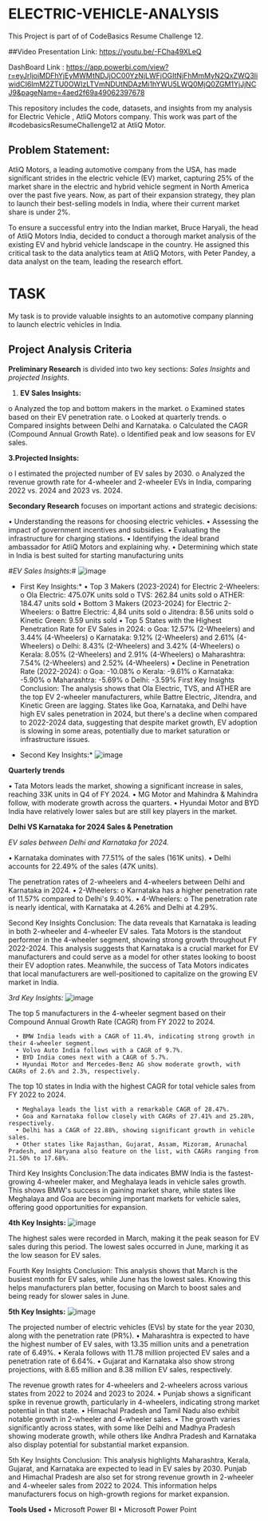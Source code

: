 # ELECTRIC-VEHICLE-ANALYSIS
This Project is part of of CodeBasics Resume Challenge 12.

##Video Presentation Link: https://youtu.be/-FCha49XLeQ

DashBoard Link : https://app.powerbi.com/view?r=eyJrIjoiMDFhYjEyMWMtNDJjOC00YzNjLWFjOGItNjFhMmMyN2QxZWQ3IiwidCI6ImM2ZTU0OWIzLTVmNDUtNDAzMi1hYWU5LWQ0MjQ0ZGM1YjJjNCJ9&pageName=4aed2f69a49062397678


This repository includes the code, datasets, and insights from my analysis for Electric Vehicle , AtliQ Motors company. This work was part of the #codebasicsResumeChallenge12 at AtliQ Motor.

## Problem Statement:

AtliQ Motors, a leading automotive company from the USA, has made significant strides in the electric vehicle (EV) market, capturing 25% of the market share in the electric and hybrid vehicle segment in North America over the past five years. Now, as part of their expansion strategy, they plan to launch their best-selling models in India, where their current market share is under 2%.

To ensure a successful entry into the Indian market, Bruce Haryali, the head of AtliQ Motors India, decided to conduct a thorough market analysis of the existing EV and hybrid vehicle landscape in the country. He assigned this critical task to the data analytics team at AtliQ Motors, with Peter Pandey, a data analyst on the team, leading the research effort.

# TASK 
My task is to provide valuable insights to an automotive company planning to launch electric vehicles in India.

## Project Analysis Criteria

**Preliminary Research** is divided into two key sections: *Sales Insights* and *projected Insights*.
1.	**EV Sales Insights:**
   
o	Analyzed the top and bottom makers in the market.
o	Examined states based on their EV penetration rate.
o	Looked at quarterly trends.
o	Compared insights between Delhi and Karnataka.
o	Calculated the CAGR (Compound Annual Growth Rate).
o	Identified peak and low seasons for EV sales.

**3.Projected Insights:**
   
   o	I estimated the projected number of EV sales by 2030.
   o	Analyzed the revenue growth rate for 4-wheeler and 2-wheeler EVs in India, comparing 2022 vs. 2024 and 2023 vs. 2024.

**Secondary Research** focuses on important actions and strategic decisions:

•	Understanding the reasons for choosing electric vehicles.
•	Assessing the impact of government incentives and subsidies.
•	Evaluating the infrastructure for charging stations.
•	Identifying the ideal brand ambassador for AtliQ Motors and explaining why.
•	Determining which state in India is best suited for starting manufacturing units

#*EV Sales Insights:*#
![image](https://github.com/user-attachments/assets/3c3f670f-5ad7-4bd5-bee8-bf9db02a6f57)

 * First Key Insights:*
   •	Top 3 Makers (2023-2024) for Electric 2-Wheelers:
          o	Ola Electric: 475.07K units sold
          o	TVS: 262.84 units sold
          o	ATHER: 184.47 units sold
•	Bottom 3 Makers (2023-2024) for Electric 2-Wheelers:
          o	Battre Electric: 4,84 units sold
          o	Jitendra: 8.56 units sold
          o	Kinetic Green: 9.59 units sold
•	Top 5 States with the Highest Penetration Rate for EV Sales in 2024:
          o	Goa: 12.57% (2-Wheelers) and 3.44% (4-Wheelers)
          o	Karnataka: 9.12% (2-Wheelers) and 2.61% (4-Wheelers)
          o	Delhi: 8.43% (2-Wheelers) and 3.42% (4-Wheelers)
          o	Kerala: 8.05% (2-Wheelers) and 2.91% (4-Wheelers)
          o	Maharashtra: 7.54% (2-Wheelers) and 2.52% (4-Wheelers)
•	Decline in Penetration Rate (2022-2024):
          o	Goa: -10.08%
          o	Kerala: -9.61%
          o	Karnataka: -5.90%
          o	Maharashtra: -5.69%
          o	Delhi: -3.59%
First Key Insights Conclusion:
The analysis shows that Ola Electric, TVS, and ATHER are the top EV 2-wheeler manufacturers, while Battre Electric, Jitendra, and Kinetic Green are lagging. States like Goa, Karnataka, and Delhi have high EV sales penetration in 2024, but there's a decline when compared to 2022-2024 data, suggesting that despite market growth, EV adoption is slowing in some areas, potentially due to market saturation or infrastructure issues.

* Second Key Insights:*
![image](https://github.com/user-attachments/assets/e9a6209f-f863-4aa5-ad76-3349492b8e0e)

**Quarterly trends**

•	Tata Motors leads the market, showing a significant increase in sales, reaching 33K units in Q4 of FY 2024.
•	MG Motor and Mahindra & Mahindra follow, with moderate growth across the quarters.
•	Hyundai Motor and BYD India have relatively lower sales but are still key players in the market.

**Delhi VS Karnataka for 2024 Sales & Penetration**

*EV sales between Delhi and Karnataka for 2024.*

•	Karnataka dominates with 77.51% of the sales (161K units).
•	Delhi accounts for 22.49% of the sales (47K units).

The penetration rates of 2-wheelers and 4-wheelers between Delhi and Karnataka in 2024.
•	2-Wheelers:
    o	Karnataka has a higher penetration rate of 11.57% compared to Delhi's 9.40%.
•	4-Wheelers:
    o	The penetration rate is nearly identical, with Karnataka at 4.26% and Delhi at 4.29%.

Second Key Insights Conclusion: The data reveals that Karnataka is leading in both 2-wheeler and 4-wheeler EV sales. Tata Motors is the standout performer in the 4-wheeler segment, showing strong growth throughout FY 2022-2024. This analysis suggests that Karnataka is a crucial market for EV manufacturers and could serve as a model for other states looking to boost their EV adoption rates. Meanwhile, the success of Tata Motors indicates that local manufacturers are well-positioned to capitalize on the growing EV market in India.

 *3rd Key Insights:*
 ![image](https://github.com/user-attachments/assets/624c5c58-1650-408d-90f2-498cb348bb54)

 The top 5 manufacturers in the 4-wheeler segment based on their Compound Annual Growth Rate (CAGR) from FY 2022 to 2024.
 
      •	BMW India leads with a CAGR of 11.4%, indicating strong growth in their 4-wheeler segment.
      •	Volvo Auto India follows with a CAGR of 9.7%.
      •	BYD India comes next with a CAGR of 5.7%.
      •	Hyundai Motor and Mercedes-Benz AG show moderate growth, with CAGRs of 2.6% and 2.3%, respectively.

The top 10 states in India with the highest CAGR for total vehicle sales from FY 2022 to 2024.

      •	Meghalaya leads the list with a remarkable CAGR of 28.47%.
      •	Goa and Karnataka follow closely with CAGRs of 27.41% and 25.28%, respectively.
      •	Delhi has a CAGR of 22.88%, showing significant growth in vehicle sales.
      •	Other states like Rajasthan, Gujarat, Assam, Mizoram, Arunachal Pradesh, and Haryana also feature on the list, with CAGRs ranging from 21.50% to 17.68%.

Third Key Insights Conclusion:The data indicates BMW India is the fastest-growing 4-wheeler maker, and Meghalaya leads in vehicle sales growth. This shows BMW's success in gaining market share, while states like Meghalaya and Goa are becoming important markets for vehicle sales, offering good opportunities for expansion.

**4th Key Insights:**
![image](https://github.com/user-attachments/assets/609f0f44-a7f9-453f-a059-7f4cc9e209e3)

The highest sales were recorded in March, making it the peak season for EV sales during this period.
The lowest sales occurred in June, marking it as the low season for EV sales.

Fourth Key Insights Conclusion: This analysis shows that March is the busiest month for EV sales, while June has the lowest sales. Knowing this helps manufacturers plan better, focusing on March to boost sales and being ready for slower sales in June.

**5th Key Insights:**
![image](https://github.com/user-attachments/assets/ba67028b-07b1-48e0-841b-86bb17078011)

The projected number of electric vehicles (EVs) by state for the year 2030, along with the penetration rate (PR%).
      •	Maharashtra is expected to have the highest number of EV sales, with 13.35 million units and a penetration rate of 6.49%.
      •	Kerala follows with 11.78 million projected EV sales and a penetration rate of 6.64%.
      •	Gujarat and Karnataka also show strong projections, with 8.65 million and 8.38 million EV sales, respectively.

The revenue growth rates for 4-wheelers and 2-wheelers across various states from 2022 to 2024 and 2023 to 2024.
      •	Punjab shows a significant spike in revenue growth, particularly in 4-wheelers, indicating strong market potential in that state.
      •	Himachal Pradesh and Tamil Nadu also exhibit notable growth in 2-wheeler and 4-wheeler sales.
      •	The growth varies significantly across states, with some like Delhi and Madhya Pradesh showing moderate growth, while others like Andhra Pradesh and Karnataka also display potential for substantial market expansion.

   5th Key Insights Conclusion: This analysis highlights Maharashtra, Kerala, Gujarat, and Karnataka are expected to lead in EV sales by 2030. Punjab and Himachal Pradesh are also set for strong revenue growth in 2-wheeler and 4-wheeler sales from 2022 to 2024. This information helps manufacturers focus on high-growth regions for market expansion.


  **Tools Used**
   •	Microsoft Power BI
   •	Microsoft Power Point


